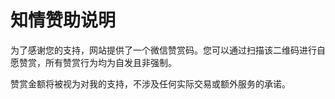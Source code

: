 # 知情赞助说明

为了感谢您的支持，网站提供了一个微信赞赏码。您可以通过扫描该二维码进行自愿赞赏，所有赞赏行为均为自发且非强制。

赞赏金额将被视为对我的支持，不涉及任何实际交易或额外服务的承诺。


